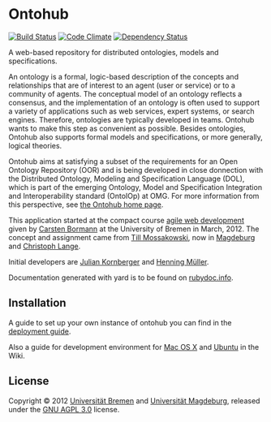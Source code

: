 Ontohub
=======

[![Build Status](https://travis-ci.org/ontohub/ontohub.svg?branch=master)](https://travis-ci.org/ontohub/ontohub)
[![Code Climate](https://codeclimate.com/github/ontohub/ontohub.png)](https://codeclimate.com/github/ontohub/ontohub)
[![Dependency Status](https://gemnasium.com/ontohub/ontohub.svg)](https://gemnasium.com/ontohub/ontohub)


A web-based repository for distributed ontologies, models and specifications.

An ontology is a formal, logic-based description of the concepts and
relationships that are of interest to an agent (user or service) or to a
community of agents. The conceptual model of an ontology reflects a consensus,
and the implementation of an ontology is often used to support a variety of
applications such as web services, expert systems, or search engines. Therefore,
ontologies are typically developed in teams. Ontohub wants to make this
step as convenient as possible. Besides ontologies, Ontohub also
supports formal models and specifications, or more generally,
logical theories.

Ontohub aims at satisfying a subset of the requirements for an Open Ontology
Repository (OOR) and is being developed in close donnection with the Distributed
Ontology, Modeling and Specification Language (DOL), which is part of the emerging Ontology, Model and Specification Integration and
Interoperability standard (OntoIOp) at OMG.  For more
information from this perspective, see [the Ontohub home page](http://ontoiop.org).

This application started at the compact course [agile web development][0] given
by [Carsten Bormann][1] at the University of Bremen in March, 2012. The
concept and assignment came from [Till Mossakowski][2], now in [Magdeburg][3]
and [Christoph Lange][4].

Initial developers are [Julian Kornberger][5] and [Henning Müller][6].

Documentation generated with yard is to be found on
[rubydoc.info](http://rubydoc.info/github/ontohub/ontohub/frames).

Installation
------------

A guide to set up your own instance of ontohub you can find in the [deployment guide][7].

Also a guide for development environment for [Mac OS X][8] and [Ubuntu][9]
in the Wiki.

License
--------

Copyright © 2012 [Universität Bremen](http://www.uni-bremen.de/) and
 [Universität Magdeburg](http://iws.cs.uni-magdeburg.de/), released under
the [GNU AGPL 3.0](http://www.gnu.org/licenses/agpl-3.0.html) license.

[0]: http://www.tzi.org/~cabo/awe12
[1]: http://www.tzi.org/~cabo
[2]: http://iws.cs.uni-magdeburg.de/~mossakow/
[3]: http://theo.cs.uni-magdeburg.de/theo_eng.html
[4]: http://wob.iai.uni-bonn.de/Wob/de/view/class217_id1582.html
[5]: https://github.com/corny
[6]: http://henning.orgizm.net
[7]: https://github.com/ontohub/ontohub/wiki/Deployment
[8]: https://github.com/ontohub/ontohub/wiki/Installation-on-Mac-OS-X-Lion-and-up
[9]: https://github.com/ontohub/ontohub/wiki/Installation-on-Ubuntu
